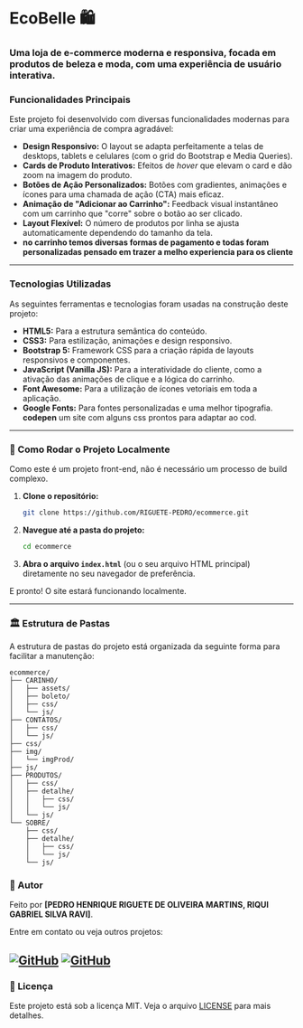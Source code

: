# EcoBelle 🛍️

### Uma loja de e-commerce moderna e responsiva, focada em produtos de beleza e moda, com uma experiência de usuário interativa.


###  Funcionalidades Principais

Este projeto foi desenvolvido com diversas funcionalidades modernas para criar uma experiência de compra agradável:

-   **Design Responsivo:** O layout se adapta perfeitamente a telas de desktops, tablets e celulares (com o grid do Bootstrap e Media Queries).
-   **Cards de Produto Interativos:** Efeitos de *hover* que elevam o card e dão zoom na imagem do produto.
-   **Botões de Ação Personalizados:** Botões com gradientes, animações e ícones para uma chamada de ação (CTA) mais eficaz.
-   **Animação de "Adicionar ao Carrinho":** Feedback visual instantâneo com um carrinho que "corre" sobre o botão ao ser clicado.
-   **Layout Flexível:** O número de produtos por linha se ajusta automaticamente dependendo do tamanho da tela.
-   **no carrinho temos diversas formas de pagamento e todas foram personalizadas pensado em trazer a melho experiencia para os cliente**

---

### Tecnologias Utilizadas

As seguintes ferramentas e tecnologias foram usadas na construção deste projeto:

-   **HTML5:** Para a estrutura semântica do conteúdo.
-   **CSS3:** Para estilização, animações e design responsivo.
-   **Bootstrap 5:** Framework CSS para a criação rápida de layouts responsivos e componentes.
-   **JavaScript (Vanilla JS):** Para a interatividade do cliente, como a ativação das animações de clique e a lógica do carrinho.
-   **Font Awesome:** Para a utilização de ícones vetoriais em toda a aplicação.
-   **Google Fonts:** Para fontes personalizadas e uma melhor tipografia.
    **codepen**       um site com alguns css prontos para adaptar ao cod.
---

### 📁 Como Rodar o Projeto Localmente

Como este é um projeto front-end, não é necessário um processo de build complexo.

1.  **Clone o repositório:**
    ```bash
    git clone https://github.com/RIGUETE-PEDRO/ecommerce.git
    ```
2.  **Navegue até a pasta do projeto:**
    ```bash
    cd ecommerce
    ```
3.  **Abra o arquivo `index.html`** (ou o seu arquivo HTML principal) diretamente no seu navegador de preferência.

E pronto! O site estará funcionando localmente.

---

### 🏛️ Estrutura de Pastas

A estrutura de pastas do projeto está organizada da seguinte forma para facilitar a manutenção:
```
ecommerce/
├── CARINHO/
│   ├── assets/
│   ├── boleto/
│   ├── css/
│   └── js/
├── CONTATOS/
│   ├── css/
│   └── js/
├── css/
├── img/
│   └── imgProd/
├── js/
├── PRODUTOS/
│   ├── css/
│   ├── detalhe/
│   │   ├── css/
│   │   └── js/
│   └── js/
└── SOBRE/
    ├── css/
    ├── detalhe/
    │   ├── css/
    │   └── js/
    └── js/
```
### 👤 Autor

Feito por **[PEDRO HENRIQUE RIGUETE DE OLIVEIRA MARTINS, RIQUI GABRIEL SILVA RAVI]**.

Entre em contato ou veja outros projetos:


[![GitHub](https://img.shields.io/badge/github-%23121011.svg?style=for-the-badge&logo=github&logoColor=white)](https://github.com/RIGUETE-PEDRO)
[![GitHub](https://img.shields.io/badge/github-%23121011.svg?style=for-the-badge&logo=github&logoColor=white)](https://github.com/gabriel-silva-ravi)
---

### 📝 Licença

Este projeto está sob a licença MIT. Veja o arquivo [LICENSE](LICENSE) para mais detalhes.
